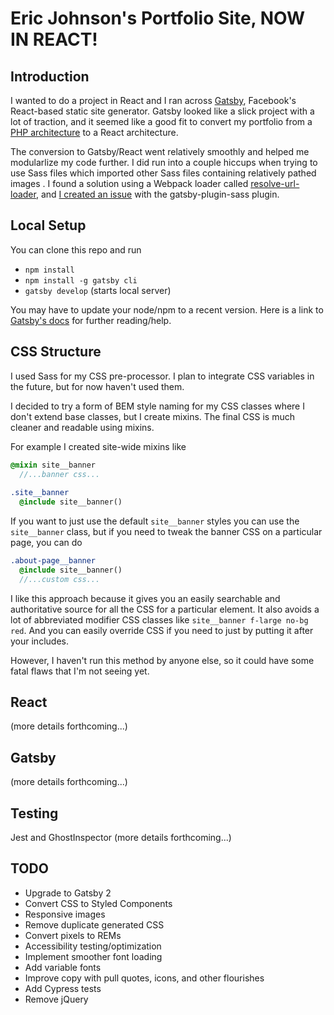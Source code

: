 # Eric Johnson's Portfolio Site, NOW IN REACT!

## Introduction

I wanted to do a project in React and I ran across [Gatsby](https://www.gatsbyjs.org/), Facebook's React-based 
static site generator. Gatsby looked like a slick project with a lot of traction, and it seemed like a good fit to 
convert my portfolio from a [PHP architecture](https://github.com/onetwothreebutter/ericdjohnson) to a React architecture.

The conversion to Gatsby/React went relatively smoothly and helped me modularlize my code further. I did run into a 
couple hiccups when trying to use Sass files which imported other Sass files containing relatively pathed images . 
I found a solution using a Webpack loader called [resolve-url-loader](https://github.com/bholloway/resolve-url-loader), 
and [I created an issue](https://github.com/gatsbyjs/gatsby/issues/3665) with the 
gatsby-plugin-sass plugin.


## Local Setup
You can clone this repo and run
* `npm install`
* `npm install -g gatsby cli`
* `gatsby develop` (starts local server)

You may have to update your node/npm to a recent version. Here is a link to [Gatsby's docs](https://www.gatsbyjs.org/docs)
for further reading/help.

## CSS Structure
I used Sass for my CSS pre-processor. I plan to integrate CSS variables in the future, but for now haven't used them.

I decided to try a form of BEM style naming for my CSS classes where I don't extend base classes, but I create mixins. 
The final CSS is much cleaner and readable using mixins.

For example I created site-wide mixins like
```sass
@mixin site__banner
  //...banner css...
  
.site__banner
  @include site__banner()
```
If you want to just use the default `site__banner` styles you can use the `site__banner` class, but if you need to tweak
the banner CSS on a particular page, you can do

```sass
.about-page__banner
  @include site__banner()
  //...custom css...
  ```
  
I like this approach because it gives you an easily searchable and authoritative source for all the CSS for a particular
 element. It also avoids a lot of abbreviated modifier CSS classes like `site__banner f-large no-bg red`. And you can easily
 override CSS if you need to just by putting it after your includes.
 
 However, I haven't run this method by anyone else, so it could have some fatal flaws that I'm not seeing yet.
 
 ## React
 (more details forthcoming...)
 
 ## Gatsby
 (more details forthcoming...)
 
 ## Testing
 Jest and GhostInspector (more details forthcoming...)

 ## TODO
 - Upgrade to Gatsby 2
 - Convert CSS to Styled Components
 - Responsive images
 - Remove duplicate generated CSS
 - Convert pixels to REMs
 - Accessibility testing/optimization
 - Implement smoother font loading
 - Add variable fonts
 - Improve copy with pull quotes, icons, and other flourishes
 - Add Cypress tests
 - Remove jQuery

